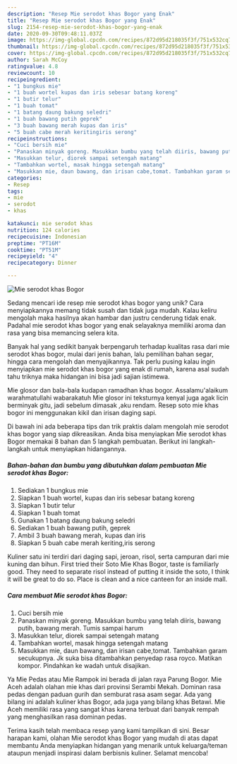 ```yaml
---
description: "Resep Mie serodot khas Bogor yang Enak"
title: "Resep Mie serodot khas Bogor yang Enak"
slug: 2154-resep-mie-serodot-khas-bogor-yang-enak
date: 2020-09-30T09:48:11.037Z
image: https://img-global.cpcdn.com/recipes/872d95d218035f3f/751x532cq70/mie-serodot-khas-bogor-foto-resep-utama.jpg
thumbnail: https://img-global.cpcdn.com/recipes/872d95d218035f3f/751x532cq70/mie-serodot-khas-bogor-foto-resep-utama.jpg
cover: https://img-global.cpcdn.com/recipes/872d95d218035f3f/751x532cq70/mie-serodot-khas-bogor-foto-resep-utama.jpg
author: Sarah McCoy
ratingvalue: 4.8
reviewcount: 10
recipeingredient:
- "1 bungkus mie"
- "1 buah wortel kupas dan iris sebesar batang koreng"
- "1 butir telur"
- "1 buah tomat"
- "1 batang daung bakung seledri"
- "1 buah bawang putih geprek"
- "3 buah bawang merah kupas dan iris"
- "5 buah cabe merah keritingiris serong"
recipeinstructions:
- "Cuci bersih mie"
- "Panaskan minyak goreng. Masukkan bumbu yang telah diiris, bawang putih, bawang merah. Tumis sampai harum"
- "Masukkan telur, diorek sampai setengah matang"
- "Tambahkan wortel, masak hingga setengah matang"
- "Masukkan mie, daun bawang, dan irisan cabe,tomat. Tambahkan garam secukupnya. Jk suka bisa ditambahkan penyedap rasa royco. Matikan kompor. Pindahkan ke wadah untuk disajikan."
categories:
- Resep
tags:
- mie
- serodot
- khas

katakunci: mie serodot khas 
nutrition: 124 calories
recipecuisine: Indonesian
preptime: "PT16M"
cooktime: "PT51M"
recipeyield: "4"
recipecategory: Dinner

---
```



![Mie serodot khas Bogor](https://img-global.cpcdn.com/recipes/872d95d218035f3f/751x532cq70/mie-serodot-khas-bogor-foto-resep-utama.jpg)

Sedang mencari ide resep mie serodot khas bogor yang unik? Cara menyiapkannya memang tidak susah dan tidak juga mudah. Kalau keliru mengolah maka hasilnya akan hambar dan justru cenderung tidak enak. Padahal mie serodot khas bogor yang enak selayaknya memiliki aroma dan rasa yang bisa memancing selera kita.

Banyak hal yang sedikit banyak berpengaruh terhadap kualitas rasa dari mie serodot khas bogor, mulai dari jenis bahan, lalu pemilihan bahan segar, hingga cara mengolah dan menyajikannya. Tak perlu pusing kalau ingin menyiapkan mie serodot khas bogor yang enak di rumah, karena asal sudah tahu triknya maka hidangan ini bisa jadi sajian istimewa.

Mie glosor dan bala-bala kudapan ramadhan khas bogor. Assalamu&#39;alaikum warahmatullahi wabarakatuh Mie glosor ini teksturnya kenyal juga agak licin berminyak gitu, jadi sebelum dimasak ,aku rendam. Resep soto mie khas bogor ini menggunakan kikil dan irisan daging sapi.


Di bawah ini ada beberapa tips dan trik praktis dalam mengolah mie serodot khas bogor yang siap dikreasikan. Anda bisa menyiapkan Mie serodot khas Bogor memakai 8 bahan dan 5 langkah pembuatan. Berikut ini langkah-langkah untuk menyiapkan hidangannya.

<!--inarticleads1-->

##### Bahan-bahan dan bumbu yang dibutuhkan dalam pembuatan Mie serodot khas Bogor:

1. Sediakan 1 bungkus mie
1. Siapkan 1 buah wortel, kupas dan iris sebesar batang koreng
1. Siapkan 1 butir telur
1. Siapkan 1 buah tomat
1. Gunakan 1 batang daung bakung seledri
1. Sediakan 1 buah bawang putih, geprek
1. Ambil 3 buah bawang merah, kupas dan iris
1. Siapkan 5 buah cabe merah keriting,iris serong


Kuliner satu ini terdiri dari daging sapi, jeroan, risol, serta campuran dari mie kuning dan bihun. First tried their Soto Mie Khas Bogor, taste is familiarly good. They need to separate risol instead of putting it inside the soto, I think it will be great to do so. Place is clean and a nice canteen for an inside mall. 

<!--inarticleads2-->

##### Cara membuat Mie serodot khas Bogor:

1. Cuci bersih mie
1. Panaskan minyak goreng. Masukkan bumbu yang telah diiris, bawang putih, bawang merah. Tumis sampai harum
1. Masukkan telur, diorek sampai setengah matang
1. Tambahkan wortel, masak hingga setengah matang
1. Masukkan mie, daun bawang, dan irisan cabe,tomat. Tambahkan garam secukupnya. Jk suka bisa ditambahkan penyedap rasa royco. Matikan kompor. Pindahkan ke wadah untuk disajikan.


Ya Mie Pedas atau Mie Rampok ini berada di jalan raya Parung Bogor. Mie Aceh adalah olahan mie khas dari provinsi Serambi Mekah. Dominan rasa pedas dengan paduan gurih dan semburat rasa asam segar. Ada yang bilang ini adalah kuliner khas Bogor, ada juga yang bilang khas Betawi. Mie Aceh memiliki rasa yang sangat khas karena terbuat dari banyak rempah yang menghasilkan rasa dominan pedas. 

Terima kasih telah membaca resep yang kami tampilkan di sini. Besar harapan kami, olahan Mie serodot khas Bogor yang mudah di atas dapat membantu Anda menyiapkan hidangan yang menarik untuk keluarga/teman ataupun menjadi inspirasi dalam berbisnis kuliner. Selamat mencoba!
